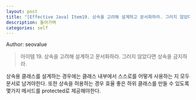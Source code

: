 ```yaml
---
layout: post
title: "[Effective Java] Item19. 상속을 고려해 설계하고 문서화하라. 그러지 않았다면 상속을 금지하라"
description: 들어가며
categories: self
---
```


Author: seovalue

> 아이템 19. 상속을 고려해 설계하고 문서화하라. 그러지 않았다면 상속을 금지하라.

상속용 클래스를 설계하는 경우에는 클래스 내부에서 스스로를 어떻게 사용하는 지 모두 문서로 남겨야한다. 또한 상속을 허용하는 경우 효율 좋은 하위 클래스를 만들 수 있도록 몇가지 메서드를 protected로 제공해야한다. 
